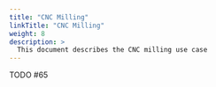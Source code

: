 ```yaml
---
title: "CNC Milling"
linkTitle: "CNC Milling"
weight: 8
description: >
  This document describes the CNC milling use case
---
```


TODO #65
